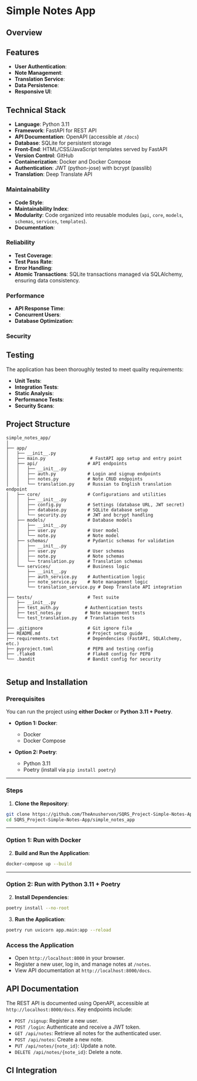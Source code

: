 # Simple Notes App

## Overview


## Features
- **User Authentication**: 
- **Note Management**: 
- **Translation Service**: 
- **Data Persistence**: 
- **Responsive UI**: 

## Technical Stack
- **Language**: Python 3.11
- **Framework**: FastAPI for REST API
- **API Documentation**: OpenAPI (accessible at `/docs`)
- **Database**: SQLite for persistent storage
- **Front-End**: HTML/CSS/JavaScript templates served by FastAPI
- **Version Control**: GitHub
- **Containerization**: Docker and Docker Compose
- **Authentication**: JWT (python-jose) with bcrypt (passlib)
- **Translation**: Deep Translate API


### Maintainability
- **Code Style**:
- **Maintainability Index**:
- **Modularity**: Code organized into reusable modules (`api`, `core`, `models`, `schemas`, `services`, `templates`).
- **Documentation**:

### Reliability
- **Test Coverage**:
- **Test Pass Rate**:
- **Error Handling**:
- **Atomic Transactions**: SQLite transactions managed via SQLAlchemy, ensuring data consistency.

### Performance
- **API Response Time**:
- **Concurrent Users**:
- **Database Optimization**:

### Security


## Testing
The application has been thoroughly tested to meet quality requirements:
- **Unit Tests**:
- **Integration Tests**:
- **Static Analysis**:
- **Performance Tests**:
- **Security Scans**:

## Project Structure
```
simple_notes_app/
│
├── app/
│   ├── __init__.py
│   ├── main.py                 # FastAPI app setup and entry point
│   ├── api/                   # API endpoints
│   │   ├── __init__.py
│   │   ├── auth.py            # Login and signup endpoints
│   │   ├── notes.py           # Note CRUD endpoints
│   │   └── translation.py     # Russian to English translation endpoint
│   ├── core/                  # Configurations and utilities
│   │   ├── __init__.py
│   │   ├── config.py          # Settings (database URL, JWT secret)
│   │   ├── database.py        # SQLite database setup
│   │   └── security.py        # JWT and bcrypt handling
│   ├── models/                # Database models
│   │   ├── __init__.py
│   │   ├── user.py            # User model
│   │   └── note.py            # Note model
│   ├── schemas/               # Pydantic schemas for validation
│   │   ├── __init__.py
│   │   ├── user.py            # User schemas
│   │   ├── note.py            # Note schemas
│   │   └── translation.py     # Translation schemas
│   └── services/              # Business logic
│       ├── __init__.py
│       ├── auth_service.py    # Authentication logic
│       ├── note_service.py    # Note management logic
│       └── translation_service.py # Deep Translate API integration
│
├── tests/                     # Test suite
│   ├── __init__.py
│   ├── test_auth.py          # Authentication tests
│   ├── test_notes.py         # Note management tests
│   └── test_translation.py   # Translation tests
│
├── .gitignore                 # Git ignore file
├── README.md                  # Project setup guide
├── requirements.txt           # Dependencies (FastAPI, SQLAlchemy, etc.)
├── pyproject.toml             # PEP8 and testing config
├── .flake8                    # Flake8 config for PEP8
└── .bandit                    # Bandit config for security


```


## Setup and Installation

### Prerequisites

You can run the project using **either Docker** or **Python 3.11 + Poetry**.

* **Option 1: Docker**:

  * Docker
  * Docker Compose

* **Option 2: Poetry**:

  * Python 3.11
  * Poetry (install via `pip install poetry`)

---

### Steps

1. **Clone the Repository**:

```bash
git clone https://github.com/TheAnushervon/SQRS_Project-Simple-Notes-App.git
cd SQRS_Project-Simple-Notes-App/simple_notes_app
```

---

### Option 1: Run with Docker

2. **Build and Run the Application**:

```bash
docker-compose up --build
```

---

### Option 2: Run with Python 3.11 + Poetry

2. **Install Dependencies**:

```bash
poetry install --no-root
```

3. **Run the Application**:

```bash
poetry run uvicorn app.main:app --reload
```


### Access the Application
- Open `http://localhost:8000` in your browser.
- Register a new user, log in, and manage notes at `/notes`.
- View API documentation at `http://localhost:8000/docs`.


## API Documentation
The REST API is documented using OpenAPI, accessible at `http://localhost:8000/docs`. Key endpoints include:
- `POST /signup`: Register a new user.
- `POST /login`: Authenticate and receive a JWT token.
- `GET /api/notes`: Retrieve all notes for the authenticated user.
- `POST /api/notes`: Create a new note.
- `PUT /api/notes/{note_id}`: Update a note.
- `DELETE /api/notes/{note_id}`: Delete a note.

## CI Integration